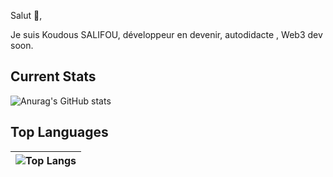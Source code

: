 Salut 👋,

Je suis Koudous SALIFOU, développeur en devenir, autodidacte , Web3 dev soon.

## Current Stats

![Anurag's GitHub stats](https://github-readme-stats.vercel.app/api?username=Kds-JS&show_icons=true&theme=radical)

## Top Languages

| ![Top Langs](https://github-readme-stats.vercel.app/api/top-langs/?username=Kds-JS&theme=great-gatsby) |
| :-----------------------------------------------------------------------------------------------------: |

